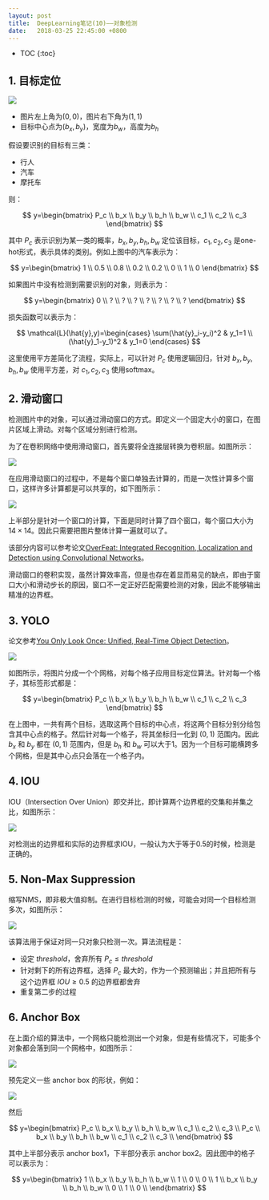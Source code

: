 ```yaml
---
layout: post
title:  DeepLearning笔记(10)——对象检测
date:   2018-03-25 22:45:00 +0800
---
```


* TOC
{:toc}

## 1. 目标定位

![]({{site.baseurl}}/images/2018/03/25/10-1.jpg)

- 图片左上角为$(0,0)$，图片右下角为$(1,1)$
- 目标中心点为$(b_x,b_y)$，宽度为$b_w$，高度为$b_h$

假设要识别的目标有三类：

- 行人
- 汽车
- 摩托车

则：

$$
y=\begin{bmatrix}
P_c \\
b_x \\
b_y \\
b_h \\
b_w \\
c_1 \\
c_2 \\
c_3
\end{bmatrix}
$$

其中 $P_c$ 表示识别为某一类的概率，$b_x,b_y,b_h,b_w$ 定位该目标，$c_1,c_2,c_3$ 是one-hot形式，表示具体的类别。例如上图中的汽车表示为：

$$
y=\begin{bmatrix}
1 \\
0.5 \\
0.8 \\
0.2 \\
0.2 \\
0 \\
1 \\
0
\end{bmatrix}
$$

如果图片中没有检测到需要识别的对象，则表示为：

$$
y=\begin{bmatrix}
0 \\
? \\
? \\
? \\
? \\
? \\
? \\
?
\end{bmatrix}
$$

损失函数可以表示为：

$$
\mathcal{L}(\hat{y},y)=\begin{cases}
\sum(\hat{y}_i-y_i)^2 & y_1=1 \\
(\hat{y}_1-y_1)^2 & y_1=0
\end{cases}
$$

这里使用平方差简化了流程，实际上，可以针对 $P_c$ 使用逻辑回归，针对 $b_x,b_y,b_h,b_w$ 使用平方差，对 $c_1,c_2,c_3$ 使用softmax。

## 2. 滑动窗口

检测图片中的对象，可以通过滑动窗口的方式。即定义一个固定大小的窗口，在图片区域上滑动。对每个区域分别进行检测。

为了在卷积网络中使用滑动窗口，首先要将全连接层转换为卷积层。如图所示：

![]({{site.baseurl}}/images/2018/03/25/10-2.png)

在应用滑动窗口的过程中，不是每个窗口单独去计算的，而是一次性计算多个窗口，这样许多计算都是可以共享的，如下图所示：

![]({{site.baseurl}}/images/2018/03/25/10-3.svg)

上半部分是针对一个窗口的计算，下面是同时计算了四个窗口，每个窗口大小为 $14\times14$。因此只需要把图片整体计算一遍就可以了。

该部分内容可以参考论文[OverFeat: Integrated Recognition, Localization and Detection using Convolutional Networks](https://arxiv.org/abs/1312.6229)。

滑动窗口的卷积实现，虽然计算效率高，但是也存在着显而易见的缺点，即由于窗口大小和滑动步长的原因，窗口不一定正好匹配需要检测的对象，因此不能够输出精准的边界框。

## 3. YOLO

论文参考[You Only Look Once: Unified, Real-Time Object Detection](https://arxiv.org/abs/1506.02640)。

![]({{site.baseurl}}/images/2018/03/25/10-4.png)

如图所示，将图片分成一个个网格，对每个格子应用目标定位算法。针对每一个格子，其标签形式都是：

$$
y=\begin{bmatrix}
P_c \\
b_x \\
b_y \\
b_h \\
b_w \\
c_1 \\
c_2 \\
c_3
\end{bmatrix}
$$

在上图中，一共有两个目标，选取这两个目标的中心点，将这两个目标分别分给包含其中心点的格子。然后针对每一个格子，将其坐标归一化到 $(0,1)$ 范围内。因此 $b_x$ 和 $b_y$ 都在 $(0,1)$ 范围内，但是 $b_h$ 和 $b_w$ 可以大于1。因为一个目标可能横跨多个网格，但是其中心点只会落在一个格子内。

## 4. IOU

IOU（Intersection Over Union）即交并比，即计算两个边界框的交集和并集之比，如图所示：

![]({{site.baseurl}}/images/2018/03/25/10-5.svg)

对检测出的边界框和实际的边界框求IOU，一般认为大于等于0.5的时候，检测是正确的。

## 5. Non-Max Suppression

缩写NMS，即非极大值抑制。在进行目标检测的时候，可能会对同一个目标检测多次，如图所示：

![]({{site.baseurl}}/images/2018/03/25/10-6.png)

该算法用于保证对同一只对象只检测一次。算法流程是：

- 设定 $threshold$，舍弃所有 $P_c\leq threshold$
- 针对剩下的所有边界框，选择 $P_c$ 最大的，作为一个预测输出；并且把所有与这个边界框 $IOU\geq0.5$ 的边界框都舍弃
- 重复第二步的过程

## 6. Anchor Box

在上面介绍的算法中，一个网格只能检测出一个对象，但是有些情况下，可能多个对象都会落到同一个网格中，如图所示：

![]({{site.baseurl}}/images/2018/03/25/10-7.png)

预先定义一些 anchor box 的形状，例如：

![]({{site.baseurl}}/images/2018/03/25/10-8.png)

然后

$$
y=\begin{bmatrix}
P_c \\
b_x \\
b_y \\
b_h \\
b_w \\
c_1 \\
c_2 \\
c_3 \\
P_c \\
b_x \\
b_y \\
b_h \\
b_w \\
c_1 \\
c_2 \\
c_3 \\
\end{bmatrix}
$$

其中上半部分表示 anchor box1，下半部分表示 anchor box2。因此图中的格子可以表示为：

$$
y=\begin{bmatrix}
1 \\
b_x \\
b_y \\
b_h \\
b_w \\
1 \\
0 \\
0 \\
1 \\
b_x \\
b_y \\
b_h \\
b_w \\
0 \\
1 \\
0 \\
\end{bmatrix}
$$